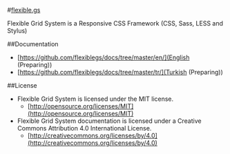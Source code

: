 #[flexible.gs](http://flexible.gs)

Flexible Grid System is a Responsive CSS Framework (CSS, Sass, LESS and Stylus)

##Documentation
- [https://github.com/flexiblegs/docs/tree/master/en/](English (Preparing))
- [https://github.com/flexiblegs/docs/tree/master/tr/](Turkish (Preparing))

##License
- Flexible Grid System is licensed under the MIT license.
  - [http://opensource.org/licenses/MIT](http://opensource.org/licenses/MIT)
- Flexible Grid System documentation is licensed under a Creative Commons Attribution 4.0 International License.
  - [http://creativecommons.org/licenses/by/4.0](http://creativecommons.org/licenses/by/4.0)
